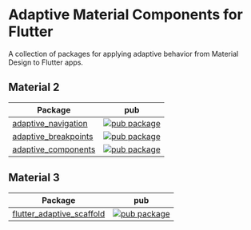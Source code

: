# Adaptive Material Components for Flutter
A collection of packages for applying adaptive behavior from Material Design to Flutter apps.

## Material 2
Package | pub
--- | ---
[adaptive_navigation](./adaptive_navigation/) | [![pub package](https://img.shields.io/pub/v/adaptive_navigation.svg)](https://pub.dev/packages/adaptive_navigation)
[adaptive_breakpoints](./adaptive_breakpoints/) | [![pub package](https://img.shields.io/pub/v/adaptive_breakpoints.svg)](https://pub.dev/packages/adaptive_breakpoints)
[adaptive_components](./adaptive_components/) | [![pub package](https://img.shields.io/pub/v/adaptive_components.svg)](https://pub.dev/packages/adaptive_components)

## Material 3
Package | pub
--- | ---
[flutter_adaptive_scaffold](https://github.com/flutter/packages/tree/main/packages/flutter_adaptive_scaffold) | [![pub package](https://img.shields.io/pub/v/flutter_adaptive_scaffold.svg)](https://pub.dev/packages/flutter_adaptive_scaffold)
